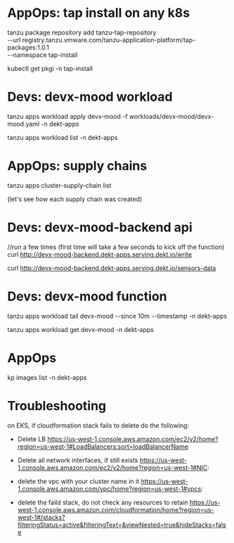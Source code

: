 
# AppOps: tap install on any k8s

tanzu package repository add tanzu-tap-repository \
  --url registry.tanzu.vmware.com/tanzu-application-platform/tap-packages:1.0.1 \
  --namespace tap-install

kubectl get pkgi -n tap-install


# Devs: devx-mood workload
tanzu apps workload apply devx-mood -f workloads/devx-mood/devx-mood.yaml -n dekt-apps

tanzu apps workload list -n dekt-apps

# AppOps: supply chains

tanzu apps cluster-supply-chain list

(let's see how each supply chain was created)

# Devs: devx-mood-backend api

//run a few times (first time will take a few seconds to kick off the function)
curl http://devx-mood-backend.dekt-apps.serving.dekt.io/write 

curl http://devx-mood-backend.dekt-apps.serving.dekt.io/sensors-data

# Devs: devx-mood function
tanzu apps workload tail devx-mood --since 10m --timestamp  -n dekt-apps

tanzu apps workload get devx-mood -n dekt-apps

# AppOps
kp images list -n dekt-apps



# Troubleshooting

on EKS, if cloudformation stack fails to delete do the following:

  * Delete LB 
    https://us-west-1.console.aws.amazon.com/ec2/v2/home?region=us-west-1#LoadBalancers:sort=loadBalancerName

  * Delete all network interfaces, if still exists
    https://us-west-1.console.aws.amazon.com/ec2/v2/home?region=us-west-1#NIC:

  * delete the vpc with your cluster name in it
    https://us-west-1.console.aws.amazon.com/vpc/home?region=us-west-1#vpcs:

  * delete the faild stack, do not check any resources to retain
    https://us-west-1.console.aws.amazon.com/cloudformation/home?region=us-west-1#/stacks?filteringStatus=active&filteringText=&viewNested=true&hideStacks=false
